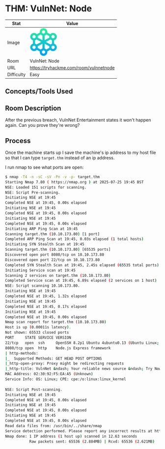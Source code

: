 # THM: VulnNet: Node

| Stat | Value |
| ---------- | -------------------------------------------- |
| Image | <img src="/images/write_ups/try_hack_me/vuln_net_node/vuln_net_node.png" alt="VulnNet: Node" width="90"/> |
| Room | VulnNet: Node |
| URL | https://tryhackme.com/room/vulnnetnode |
| Difficulty | Easy |

## Concepts/Tools Used



## Room Description

After the previous breach, VulnNet Entertainment states it won't happen again. Can you prove they're wrong?

## Process

Once the machine starts up I save the machine's ip address to my host file so that I can type `target.thm` instead of an ip address.

I run nmap to see what ports are open:

```bash
$ nmap -T4 -n -sC -sV -Pn -v -p- target.thm
Starting Nmap 7.80 ( https://nmap.org ) at 2025-07-25 19:45 BST
NSE: Loaded 151 scripts for scanning.
NSE: Script Pre-scanning.
Initiating NSE at 19:45
Completed NSE at 19:45, 0.00s elapsed
Initiating NSE at 19:45
Completed NSE at 19:45, 0.00s elapsed
Initiating NSE at 19:45
Completed NSE at 19:45, 0.00s elapsed
Initiating ARP Ping Scan at 19:45
Scanning target.thm (10.10.173.80) [1 port]
Completed ARP Ping Scan at 19:45, 0.03s elapsed (1 total hosts)
Initiating SYN Stealth Scan at 19:45
Scanning target.thm (10.10.173.80) [65535 ports]
Discovered open port 8080/tcp on 10.10.173.80
Discovered open port 22/tcp on 10.10.173.80
Completed SYN Stealth Scan at 19:45, 2.45s elapsed (65535 total ports)
Initiating Service scan at 19:45
Scanning 2 services on target.thm (10.10.173.80)
Completed Service scan at 19:45, 6.89s elapsed (2 services on 1 host)
NSE: Script scanning 10.10.173.80.
Initiating NSE at 19:45
Completed NSE at 19:45, 1.32s elapsed
Initiating NSE at 19:45
Completed NSE at 19:45, 0.17s elapsed
Initiating NSE at 19:45
Completed NSE at 19:45, 0.00s elapsed
Nmap scan report for target.thm (10.10.173.80)
Host is up (0.00011s latency).
Not shown: 65533 closed ports
PORT     STATE SERVICE VERSION
22/tcp   open  ssh     OpenSSH 8.2p1 Ubuntu 4ubuntu0.13 (Ubuntu Linux; protocol 2.0)
8080/tcp open  http    Node.js Express framework
| http-methods:
|_  Supported Methods: GET HEAD POST OPTIONS
|_http-open-proxy: Proxy might be redirecting requests
|_http-title: VulnNet &ndash; Your reliable news source &ndash; Try Now!
MAC Address: 02:30:92:F5:EA:A5 (Unknown)
Service Info: OS: Linux; CPE: cpe:/o:linux:linux_kernel

NSE: Script Post-scanning.
Initiating NSE at 19:45
Completed NSE at 19:45, 0.00s elapsed
Initiating NSE at 19:45
Completed NSE at 19:45, 0.00s elapsed
Initiating NSE at 19:45
Completed NSE at 19:45, 0.00s elapsed
Read data files from: /usr/bin/../share/nmap
Service detection performed. Please report any incorrect results at https://nmap.org/submit/ .
Nmap done: 1 IP address (1 host up) scanned in 12.63 seconds
           Raw packets sent: 65536 (2.884MB) | Rcvd: 65536 (2.621MB)
```
